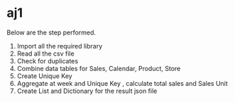 # aj1
Below are the step performed.
1)	Import all the required library 
2)	Read all the csv file
3)	Check for duplicates
4)	Combine data tables for Sales, Calendar, Product, Store
5)	Create Unique Key
6)	Aggregate at week and Unique Key , calculate total sales and Sales Unit
7)	Create List and Dictionary for the result json file

